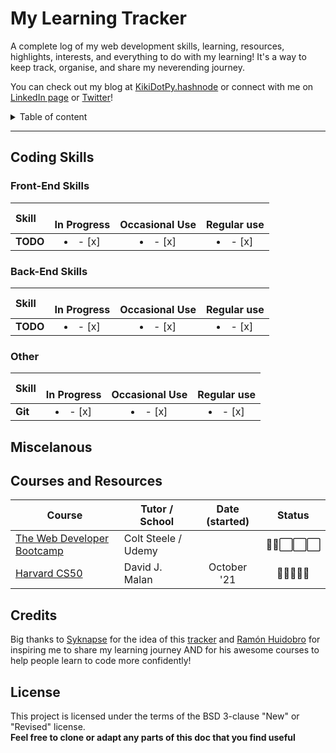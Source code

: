 # My Learning Tracker
A complete log of my web development skills, learning, resources, highlights, interests, and everything to do with my learning! 
It's a way to keep track, organise, and share my neverending journey.

You can check out my blog at [KikiDotPy.hashnode](https://kikidotpy.hashnode.dev) or connect with me on [LinkedIn page](https://www.linkedin.com/in/chiara-disano/) or [Twitter](https://twitter.com/KikiDotPy)!

<details>
<summary>Table of content</summary>

## Table of Content
- [Courses Taken]() ????
- [Front-End Skills]()
- [Back-End Skills]()
- [Miscelanous]()
- [Credits]()
- [License]()

</details>

---

## Coding Skills
  ### Front-End Skills
  

  |               Skill              | <br>In Progress | <br>Occasional Use    | <br>Regular use |
  |:-------------------------------- |:-----------------:|:----------------------:|:----------------:|
  |**TODO**                         | <li>- [x] </li>     | <li>- [x] </li>          | <li>- [x] </li>    |
  
  ### Back-End Skills

  |               Skill              | <br>In Progress | <br>Occasional Use    | <br>Regular use |
  |:-------------------------------- |:-----------------:|:----------------------:|:----------------:|
  |**TODO**                         | <li>- [x] </li>     | <li>- [x] </li>          | <li>- [x] </li>    |
  
  ### Other

  |               Skill              | <br>In Progress | <br>Occasional Use    | <br>Regular use |
  |:-------------------------------- |:-----------------:|:----------------------:|:----------------:|
  |**Git**                         | <li>- [x] </li>     | <li>- [x] </li>          | <li>- [x] </li>    |

## Miscelanous


## Courses and Resources
| Course | Tutor / School | Date (started) | Status |  
|--------|----------------|:----------------:|:--------:|
|[The Web Developer Bootcamp](https://www.udemy.com/course/the-web-developer-bootcamp "The Web Developers Bootcamp")|Colt Steele / Udemy||🔳🔳⬜️⬜️⬜ |
|[Harvard CS50](https://cs50.harvard.edu/x/2023/)| David J. Malan | October '21 | 🔳🔳🔳🔳🔳 |


## Credits
Big thanks to [Syknapse](https://github.com/Syknapse) for the idea of this [tracker](https://github.com/Syknapse/My-Learning-Tracker-first-ten-months) and [Ramón Huidobro](https://twitter.com/hola_soy_milk) for inspiring me to share my learning journey AND for his awesome courses to help people learn to code more confidently!

## License
This project is licensed under the terms of the BSD 3-clause "New" or "Revised" license.<br>
**Feel free to clone or adapt any parts of this doc that you find useful**

